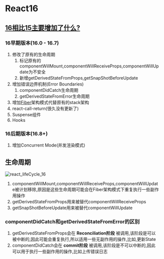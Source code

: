 # React16

## [16相比15主要增加了什么?](https://zhuanlan.zhihu.com/p/52016989)

### 16早期版本(16.0 - 16.7)
1. 修改了原有的生命周期
   1. 标记原有的componentWillMount,componentWillReceiveProps,componentWillUpdate为不安全
   2. 新增getDerivedStateFromProps,getSnapShotBeforeUpdate
2. 增加错误边界机制(Error Boundaries)
   1. componentDidCatch生命周期
   2. getDerivedStateFromError生命周期
3. 增加[Fiber](/blog/docs/framework/react/react_fiber)架构模式代替原有的stack架构
4. react-call-return(很久没有更新了)
5. Suspense组件
6. Hooks

### 16后期版本(16.8+)
1. 增加Concurrent Mode(并发渲染模式)

## 生命周期
<img :src="$withBase('/framework/react_lifeCycle_16.png')" alt="react_lifeCycle_16">

1. componentWillMount,componentWillReceiveProps,componentWillUpdate被计划移除,原因是这些生命周期可能会在Fiber架构模式下重复执行一些副作用操作
2. getDerivedStateFromProps用来被替代componentWillReceiveProps
3. getSnapShotBeforeUpdate用来被替代componentWillUpdate

### componentDidCatch和getDerivedStateFromError的区别
1. getDerivedStateFromProps会在 __Reconciliation阶段__ 被调用,该阶段是可以被中断的,因此可能会重复执行,所以适用一些无副作用的操作,比如,更新State
2. componentDidCatch会在 __commit阶段__ 被调用,该阶段是不可以中断的,因此可以用于执行一些副作用的操作,比如上传错误日志